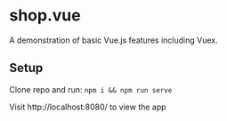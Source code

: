 # shop.vue

A demonstration of basic Vue.js features including Vuex.

## Setup

Clone repo and run:
`npm i && npm run serve`

Visit http://localhost:8080/ to view the app
